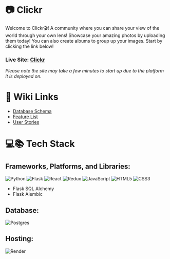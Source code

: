 # 📷 Clickr


Welcome to Clickr🎬! A community where you can share your view of the world through your own lens! Showcase your amazing photos by uploading them today! You can also create albums to group up your images. Start by clicking the link below!


### Live Site: [Clickr](https://clickr.onrender.com/)

*Please note the site may take a few minutes to start up due to the platform it is deployed on.*


# 🔗 Wiki Links
- [Database Schema](https://github.com/martinyip220/Clickr/wiki/Database-Schema)
- [Feature List](https://github.com/martinyip220/Clickr/wiki/MVP-Feature-List)
- [User Stories](https://github.com/martinyip220/Clickr/wiki/User-Stories)

# 💻📚 Tech Stack

## Frameworks, Platforms, and Libraries:

![Python](https://img.shields.io/badge/Python-3776AB?style=for-the-badge&logo=python&logoColor=white)
![Flask](https://img.shields.io/badge/Flask-000000?style=for-the-badge&logo=flask&logoColor=white)
![React](https://img.shields.io/badge/react-%2320232a.svg?style=for-the-badge&logo=react&logoColor=%2361DAFB)
![Redux](https://img.shields.io/badge/redux-%23593d88.svg?style=for-the-badge&logo=redux&logoColor=white)
![JavaScript](https://img.shields.io/badge/javascript-%23323330.svg?style=for-the-badge&logo=javascript&logoColor=%23F7DF1E)
![HTML5](https://img.shields.io/badge/html5-%23E34F26.svg?style=for-the-badge&logo=html5&logoColor=white)
![CSS3](https://img.shields.io/badge/css3-%231572B6.svg?style=for-the-badge&logo=css3&logoColor=white)
- Flask SQL Alchemy
- Flask Alembic

## Database:

![Postgres](https://img.shields.io/badge/postgres-%23316192.svg?style=for-the-badge&logo=postgresql&logoColor=white)

## Hosting:

![Render](https://img.shields.io/badge/Render-%46E3B7.svg?style=for-the-badge&logo=render&logoColor=white)
